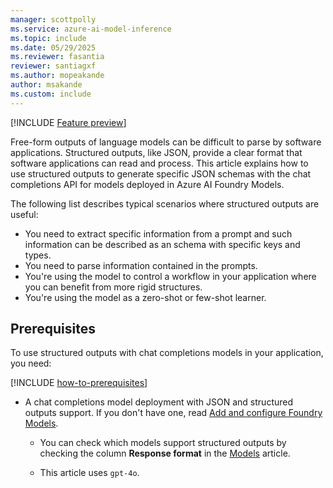 ```yaml
---
manager: scottpolly
ms.service: azure-ai-model-inference
ms.topic: include
ms.date: 05/29/2025
ms.reviewer: fasantia
reviewer: santiagxf
ms.author: mopeakande
author: msakande
ms.custom: include
---
```


[!INCLUDE [Feature preview](~/reusable-content/ce-skilling/azure/includes/ai-studio/includes/feature-preview.md)]

Free-form outputs of language models can be difficult to parse by software applications. Structured outputs, like JSON, provide a clear format that software applications can read and process. This article explains how to use structured outputs to generate specific JSON schemas with the chat completions API for models deployed in Azure AI Foundry Models.

The following list describes typical scenarios where structured outputs are useful:

* You need to extract specific information from a prompt and such information can be described as an schema with specific keys and types.
* You need to parse information contained in the prompts.
* You're using the model to control a workflow in your application where you can benefit from more rigid structures.
* You're using the model as a zero-shot or few-shot learner.

## Prerequisites

To use structured outputs with chat completions models in your application, you need:

[!INCLUDE [how-to-prerequisites](../how-to-prerequisites.md)]

* A chat completions model deployment with JSON and structured outputs support. If you don't have one, read [Add and configure Foundry Models](../../how-to/create-model-deployments.md).

    * You can check which models support structured outputs by checking the column **Response format** in the [Models](../../concepts/models.md) article.

    * This article uses `gpt-4o`.